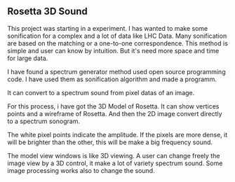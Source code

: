 ## Rosetta 3D Sound


This project was starting in a experiment. I has wanted to make some sonification for a complex and a lot of data like LHC Data. Many sonification are based on the matching or a one-to-one correspondence. This method is simple and user can know by intuition. But it's need more space and time for large data.

I have found a spectrum generator method used open source programming code. I have used them as sonification algorithm and made a programm. 

It can convert to a spectrum sound from pixel datas of an image.

For this process, i have got the 3D Model of Rosetta. It can show vertices points and a wireframe of Rosetta. And then the 2D image convert directly to a spectrum sonogram.

The white pixel points indicate the amplitude. If the pixels are more dense, it will be brighter than the other, this will be make a big frequency sound.

The model view windows is like 3D viewing.  A user can change freely the image view by a 3D control, it make a lot of variety spectrum sound. Some image processing works also to change the sound.
